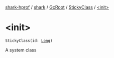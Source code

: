 [shark-hprof](../../../index.md) / [shark](../../index.md) / [GcRoot](../index.md) / [StickyClass](index.md) / [&lt;init&gt;](./-init-.md)

# &lt;init&gt;

`StickyClass(id: `[`Long`](https://kotlinlang.org/api/latest/jvm/stdlib/kotlin/-long/index.html)`)`

A system class

